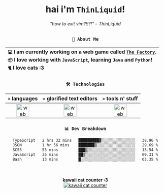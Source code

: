 <div align="center">
  
  # hai i'm `ThinLiquid`!
  ###### "how to exit vim?!!?!" – ThinLiquid
  
  ### `👤 About Me`

  | `💻`  I am currently working on a web game called [`The Factory`](https://github.com/ThinLiquid/factory-sim).<br/>`📦`  I love working with `JavaScript`, learning `Java` and `Python`!</br>`🐈`  I love cats :3 |
  |:---|

  
  ### `🛠️ Technologies`
  
  | `>` **languages**  | `>` **glorified text editors** | `>` **tools n' stuff** |
  |:------------------:|:------------------------------:|:----------------------:|
  | <img src="https://skillicons.dev/icons?i=ts,js,react,python,java" alt="web dev" height="40"/> | <img src="https://skillicons.dev/icons?i=vscode,eclipse,idea" alt="web dev" height="40"/> | <img src="https://skillicons.dev/icons?i=bash,git,photoshop" alt="web dev" height="40"/> |
  
  ### `📊 Dev Breakdown`
  
  <!--START_SECTION:waka-->

```txt
TypeScript   2 hrs 32 mins   █████████▓░░░░░░░░░░░░░░░   38.96 %
JSON         1 hr 56 mins    ███████▒░░░░░░░░░░░░░░░░░   29.69 %
SCSS         53 mins         ███▒░░░░░░░░░░░░░░░░░░░░░   13.54 %
JavaScript   36 mins         ██▒░░░░░░░░░░░░░░░░░░░░░░   09.31 %
Bash         13 mins         █░░░░░░░░░░░░░░░░░░░░░░░░   03.35 %
```

<!--END_SECTION:waka-->
  
  <br/><br/>
  <b>kawaii cat counter :3</b><br/>
  [![kawaii cat counter](https://count.getloli.com/get/@ThinLiquid?theme=moebooru)](https://moe-counter.glitch.me)
</div>
